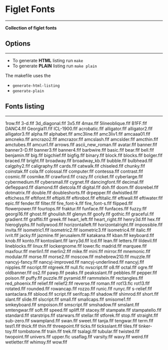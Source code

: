 # Figlet Fonts
___

**Collection of figlet fonts**

## Options
___

- To generate **HTML** listing run `make`
- To generate **PLAIN** listing run `make plain`

The makefile uses the

- `generate-html-listing`
- `generate-plain`

## Fonts listing
___

1row.flf
3-d.flf
3d_diagonal.flf
3x5.flf
4max.flf
5lineoblique.flf
B1FF.flf
DANC4.flf
Georgia11.flf
ICL-1900.flf
acrobatic.flf
alligator.flf
alligator2.flf
alligator3.flf
alpha.flf
alphabet.flf
amc3line.flf
amc3liv1.flf
amcaaa01.flf
amcneko.flf
amcrazo2.flf
amcrazor.flf
amcslash.flf
amcslder.flf
amcthin.flf
amctubes.flf
amcun1.flf
arrows.flf
ascii_new_roman.flf
avatar.flf
banner.flf
banner3-D.flf
banner3.flf
banner4.flf
barbwire.flf
basic.flf
bear.flf
bell.flf
benjamin.flf
big.flf
bigchief.flf
bigfig.flf
binary.flf
block.flf
blocks.flf
bolger.flf
braced.flf
bright.flf
broadway.flf
broadway_kb.flf
bubble.flf
bulbhead.flf
calgphy2.flf
caligraphy.flf
cards.flf
catwalk.flf
chiseled.flf
chunky.flf
coinstak.flf
cola.flf
colossal.flf
computer.flf
contessa.flf
contrast.flf
cosmic.flf
cosmike.flf
crawford.flf
crazy.flf
cricket.flf
cyberlarge.flf
cybermedium.flf
cybersmall.flf
cygnet.flf
dancingfont.flf
decimal.flf
defleppard.flf
diamond.flf
dietcola.flf
digital.flf
doh.flf
doom.flf
dosrebel.flf
dotmatrix.flf
double.flf
doubleshorts.flf
drpepper.flf
dwhistled.flf
eftichess.flf
eftifont.flf
eftipiti.flf
eftirobot.flf
eftitalic.flf
eftiwall.flf
eftiwater.flf
epic.flf
fender.flf
filter.flf
fire_font-k.flf
fire_font-s.flf
flipped.flf
flowerpower.flf
fourtops.flf
fraktur.flf
funface.flf
funfaces.flf
fuzzy.flf
georgi16.flf
ghost.flf
ghoulish.flf
glenyn.flf
goofy.flf
gothic.flf
graceful.flf
gradient.flf
graffiti.flf
greek.flf
heart_left.flf
heart_right.flf
henry3d.flf
hex.flf
hieroglyphs.flf
hollywood.flf
horizontalleft.flf
horizontalright.flf
impossible.flf
invita.flf
isometric1.flf
isometric2.flf
isometric3.flf
isometric4.flf
italic.flf
ivrit.flf
jacky.flf
jazmine.flf
jerusalem.flf
katakana.flf
kban.flf
keyboard.flf
knob.flf
konto.flf
kontoslant.flf
larry3d.flf
lcd.flf
lean.flf
letters.flf
lildevil.flf
lineblocks.flf
linux.flf
lockergnome.flf
lower.flc
madrid.flf
marquee.flf
maxfour.flf
merlin1.flf
merlin2.flf
mike.flf
mini.flf
mirror.flf
mnemonic.flf
modular.flf
morse.flf
morse2.flf
moscow.flf
mshebrew210.flf
muzzle.flf
nancyj-fancy.flf
nancyj-improved.flf
nancyj-underlined.flf
nancyj.flf
nipples.flf
nscript.flf
ntgreek.flf
null.flc
nvscript.flf
o8.flf
octal.flf
ogre.flf
oldbanner.flf
os2.flf
pawp.flf
peaks.flf
peaksslant.flf
pebbles.flf
pepper.flf
poison.flf
puffy.flf
puzzle.flf
pyramid.flf
rammstein.flf
rectangles.flf
red_phoenix.flf
relief.flf
relief2.flf
reverse.flf
roman.flf
rot13.flc
rot13.flf
rotated.flf
rounded.flf
rowancap.flf
rozzo.flf
runic.flf
runyc.flf
s-relief.flf
santaclara.flf
sblood.flf
script.flf
serifcap.flf
shadow.flf
shimrod.flf
short.flf
slant.flf
slide.flf
slscript.flf
small.flf
smallcaps.flf
smisome1.flf
smkeyboard.flf
smpoison.flf
smscript.flf
smshadow.flf
smslant.flf
smtengwar.flf
soft.flf
speed.flf
spliff.flf
stacey.flf
stampate.flf
stampatello.flf
standard.flf
starstrips.flf
starwars.flf
stellar.flf
stforek.flf
stop.flf
straight.flf
sub-zero.flf
swampland.flf
swan.flf
sweet.flf
tanja.flf
tengwar.flf
term.flf
test1.flf
thick.flf
thin.flf
threepoint.flf
ticks.flf
ticksslant.flf
tiles.flf
tinker-toy.flf
tombstone.flf
train.flf
trek.flf
tsalagi.flf
tubular.flf
twisted.flf
twopoint.flf
univers.flf
upper.flc
usaflag.flf
varsity.flf
wavy.flf
weird.flf
wetletter.flf
whimsy.flf
wow.flf


